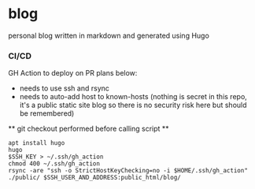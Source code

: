 # blog
personal blog written in markdown and generated using Hugo

### CI/CD

GH Action to deploy on PR plans below:

- needs to use ssh and rsync
- needs to auto-add host to known-hosts (nothing is secret in this repo, it's a public static site blog so there is no security risk here but should be remembered)

** git checkout performed before calling script **

```
apt install hugo
hugo
$SSH_KEY > ~/.ssh/gh_action
chmod 400 ~/.ssh/gh_action
rsync -are "ssh -o StrictHostKeyChecking=no -i $HOME/.ssh/gh_action" ./public/ $SSH_USER_AND_ADDRESS:public_html/blog/

```


